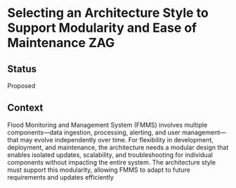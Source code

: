 # Selecting an Architecture Style to Support Modularity and Ease of Maintenance ZAG

## Status
Proposed

## Context
 Flood Monitoring and Management System (FMMS) involves multiple 
components—data ingestion, processing, alerting, and user management—that may 
evolve independently over time. For flexibility in development, deployment, and 
maintenance, the architecture needs a modular design that enables isolated updates, 
scalability, and troubleshooting for individual components without impacting the entire 
system. The architecture style must support this modularity, allowing FMMS to adapt to 
future requirements and updates efficiently


